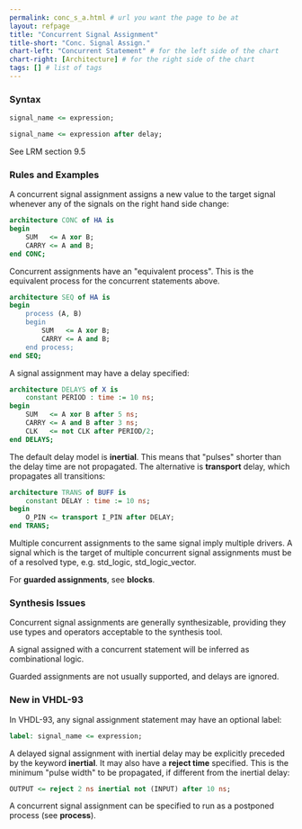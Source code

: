 ```yaml
---
permalink: conc_s_a.html # url you want the page to be at
layout: refpage
title: "Concurrent Signal Assignment"
title-short: "Conc. Signal Assign."
chart-left: "Concurrent Statement" # for the left side of the chart
chart-right: [Architecture] # for the right side of the chart
tags: [] # list of tags
---
```


<h3 class="text-hr"><span>Syntax</span></h3>

<!-- include the vhdl tag to highlight as vhdl -->
```vhdl
signal_name <= expression;
```

```vhdl
signal_name <= expression after delay;
```

See LRM section 9.5

<h3 class="text-hr"><span>Rules and Examples</span></h3>

A concurrent signal assignment assigns a new value to the target signal whenever any of the signals on the right hand side change:
```vhdl
architecture CONC of HA is
begin
    SUM   <= A xor B;
    CARRY <= A and B;
end CONC;
```

Concurrent assignments have an "equivalent process". This is the equivalent process for the concurrent statements above.
```vhdl
architecture SEQ of HA is
begin
    process (A, B)
    begin
        SUM   <= A xor B;
        CARRY <= A and B;
    end process;
end SEQ;
```

A signal assignment may have a delay specified:
```vhdl
architecture DELAYS of X is
    constant PERIOD : time := 10 ns;
begin
    SUM   <= A xor B after 5 ns;
    CARRY <= A and B after 3 ns;
    CLK   <= not CLK after PERIOD/2;
end DELAYS;
```

The default delay model is __inertial__. This means that "pulses" shorter than the delay time are not propagated. The alternative is __transport__ delay, which propagates all transitions:
```vhdl
architecture TRANS of BUFF is
    constant DELAY : time := 10 ns;
begin
    O_PIN <= transport I_PIN after DELAY;
end TRANS;
```

Multiple concurrent assignments to the same signal imply multiple drivers. A signal which is the target of multiple concurrent signal assignments must be of a resolved type, e.g. std_logic, std_logic_vector.

For __guarded assignments__, see __blocks__.

<h3 class="text-hr"><span>Synthesis Issues</span></h3>

Concurrent signal assignments are generally synthesizable, providing they use types and operators acceptable to the synthesis tool.

A signal assigned with a concurrent statement will be inferred as combinational logic.

Guarded assignments are not usually supported, and delays are ignored.

<h3 class="text-hr"><span>New in VHDL-93</span></h3>

In VHDL-93, any signal assignment statement may have an optional label:
```vhdl
label: signal_name <= expression;
```

A delayed signal assignment with inertial delay may be explicitly preceded by the keyword __inertial__. It may also have a __reject time__ specified. This is the minimum "pulse width" to be propagated, if different from the inertial delay:
```vhdl
OUTPUT <= reject 2 ns inertial not (INPUT) after 10 ns;
```

A concurrent signal assignment can be specified to run as a postponed process (see __process__).

